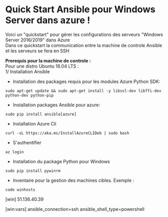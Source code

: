 # Quick Start Ansible pour Windows Server dans azure !

Voici un "quickstart" pour gérer les configurations des serveurs "Windows Server 2016/2019" dans Azure<br/>
Dans ce quickstart la communication entre la machine de controle Ansible et les serveurs se fera en SSH

**Prerequis pour la machine de controle :**<br/>
Pour une distro Ubuntu 16.04 LTS : <br/>
1/ Installation Ansible <br/>
- Installation des packages requis pour les modules Azure Python SDK: <br/>
```
sudo apt-get update && sudo apt-get install -y libssl-dev libffi-dev python-dev python-pip
```
- Installation packages Ansible pour azure:
```
sudo pip install ansible[azure]
```
- Installation Azure Cli <br/>
```
curl -sL https://aka.ms/InstallAzureCLIDeb | sudo bash
```
- S'authentifier <br/>
```
az login
```
- Installation du package Python pour Windows <br/>
```
sudo pip install pywinrm
```
- Inventaire pour la gestion des machines cibles. Exemple : <br>
```
code winhosts
```

[win]
51.136.40.39

[win:vars]
ansible_connection=ssh
ansible_shell_type=powershell
```